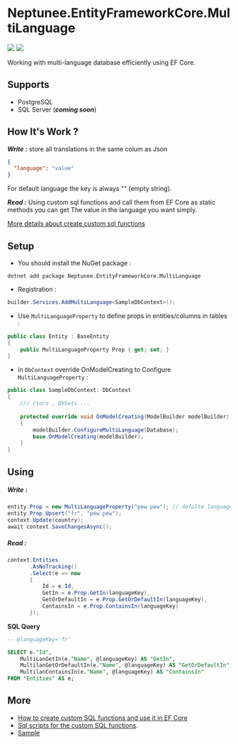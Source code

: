 # Neptunee.EntityFrameworkCore.MultiLanguage

![](https://img.shields.io/nuget/dt/Neptunee.EntityFrameworkCore.MultiLanguage)
[![](https://img.shields.io/nuget/v/Neptunee.EntityFrameworkCore.MultiLanguage)](https://www.nuget.org/packages/Neptunee.EntityFrameworkCore.MultiLanguage)

Working with multi-language database efficiently using EF Core.

## Supports
- PostgreSQL
- SQL Server (*****coming soon*****)

## How It's Work ?

***Write :*** 
 store all translations in the same colum as Json
```json
{
  "language": "value"
}
```
For default language the key is always "" (empty string).

***Read :***
Using custom sql functions and call them from EF Core as static methods you can get The value in the language you want simply.

[More details about create custom sql functions](https://www.linkedin.com/posts/husseinnhm_how-to-create-custom-sql-functions-and-use-activity-7096897369614540800-5hyH)

## Setup
- You should install the NuGet package :
```
dotnet add package Neptunee.EntityFrameworkCore.MultiLanguage
```
- Registration :
```csharp
builder.Services.AddMultiLanguage<SampleDbContext>();
```
- Use ```MultiLanguageProperty``` to define props in entities/columns in tables :
```csharp
public class Entity : BaseEntity
{
    public MultiLanguageProperty Prop { get; set; }
}
```
- in ```DbContext``` override OnModelCreating to Configure ```MultiLanguageProperty``` :
```csharp
public class SampleDbContext: DbContext
{
    /// ctors , DbSets ...
    
    protected override void OnModelCreating(ModelBuilder modelBuilder)
    {
        modelBuilder.ConfigureMultiLanguage(Database);
        base.OnModelCreating(modelBuilder);
    }
}
```
## Using

##### ***Write :***
```csharp
entity.Prop = new MultiLanguageProperty("pew pew"); // defulte language always :)
entity.Prop.Upsert("fr", "péw péw");
context.Update(country);
await context.SaveChangesAsync();
```

##### ***Read :***
```csharp
context.Entities
       .AsNoTracking()
       .Select(e => new
       {
           Id = e.Id,
           GetIn = e.Prop.GetIn(languageKey),
           GetOrDefaultIn = e.Prop.GetOrDefaultIn(languageKey),
           ContainsIn = e.Prop.ContainsIn(languageKey)
       });
```
**SQL Query** 
```sql
-- @languageKey='fr'

SELECT e."Id",
    MultiLanGetIn(e."Name", @languageKey) AS "GetIn",
    MultilanGetOrDefaultIn(e."Name", @languageKey) AS "GetOrDefaultIn",
    MultilanContainsIn(e."Name", @languageKey) AS "ContainsIn"
FROM "Entities" AS e;
```

## More
- [How to create custom SQL functions and use it in EF Core](https://www.linkedin.com/posts/husseinnhm_how-to-create-custom-sql-functions-and-use-activity-7096897369614540800-5hyH)
- [Sql scripts for the custom SQL functions](https://github.com/HusseinnHM/Neptunee.EntityFrameworkCore.MultiLanguage/blob/master/Neptunee.EntityFrameworkCore.MultiLanguage/HostedServices/CreateMultiLanguageDbFunctions.cs).
- [Sample](https://github.com/HusseinnHM/Neptunee.EntityFrameworkCore.MultiLanguage/tree/master/Sample)
